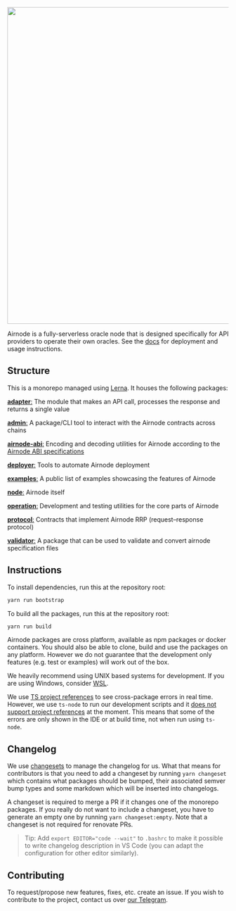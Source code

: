 <p align="center">
  <img
    src="https://user-images.githubusercontent.com/19530665/93134568-9bc9f580-f6e1-11ea-9a21-d9f5bed74fc7.png"
    width="720"
  />
</p>

Airnode is a fully-serverless oracle node that is designed specifically for API providers to operate their own oracles.
See the [docs](https://github.com/api3dao/api3-docs) for deployment and usage instructions.

## Structure

This is a monorepo managed using [Lerna](https://github.com/lerna/lerna). It houses the following packages:

[**adapter**:](https://github.com/api3dao/airnode/tree/master/packages/airnode-adapter) The module that makes an API
call, processes the response and returns a single value

[**admin**:](https://github.com/api3dao/airnode/tree/master/packages/airnode-admin) A package/CLI tool to interact with
the Airnode contracts across chains

[**airnode-abi**:](https://github.com/api3dao/airnode/tree/master/packages/airnode-abi) Encoding and decoding utilities
for Airnode according to the
[Airnode ABI specifications](https://docs.api3.org/airnode/latest/reference/specifications/airnode-abi-specifications.html)

[**deployer**:](https://github.com/api3dao/airnode/tree/master/packages/airnode-deployer) Tools to automate Airnode
deployment

[**examples**:](https://github.com/api3dao/airnode/tree/master/packages/airnode-examples) A public list of examples
showcasing the features of Airnode

[**node**:](https://github.com/api3dao/airnode/tree/master/packages/airnode-node) Airnode itself

[**operation**:](https://github.com/api3dao/airnode/tree/master/packages/airnode-operation) Development and testing
utilities for the core parts of Airnode

[**protocol**:](https://github.com/api3dao/airnode/tree/master/packages/airnode-protocol) Contracts that implement
Airnode RRP (request–response protocol)

[**validator**:](https://github.com/api3dao/airnode/tree/master/packages/airnode-validator) A package that can be used
to validate and convert airnode specification files

## Instructions

To install dependencies, run this at the repository root:

```sh
yarn run bootstrap
```

To build all the packages, run this at the repository root:

```sh
yarn run build
```

Airnode packages are cross platform, available as npm packages or docker containers. You should also be able to clone,
build and use the packages on any platform. However we do not guarantee that the development only features (e.g. test or
examples) will work out of the box.

We heavily recommend using UNIX based systems for development. If you are using Windows, consider
[WSL](https://docs.microsoft.com/en-us/windows/wsl/install).

We use [TS project references](https://www.typescriptlang.org/docs/handbook/project-references.html) to see
cross-package errors in real time. However, we use `ts-node` to run our development scripts and it
[does not support project references](https://github.com/TypeStrong/ts-node/issues/897) at the moment. This means that
some of the errors are only shown in the IDE or at build time, not when run using `ts-node`.

## Changelog

We use [changesets](https://github.com/atlassian/changesets) to manage the changelog for us. What that means for
contributors is that you need to add a changeset by running `yarn changeset` which contains what packages should be
bumped, their associated semver bump types and some markdown which will be inserted into changelogs.

A changeset is required to merge a PR if it changes one of the monorepo packages. If you really do not want to include a
changeset, you have to generate an empty one by running `yarn changeset:empty`. Note that a changeset is not required
for renovate PRs.

> Tip: Add `export EDITOR="code --wait"` to `.bashrc` to make it possible to write changelog description in VS Code (you
> can adapt the configuration for other editor similarly).

## Contributing

To request/propose new features, fixes, etc. create an issue. If you wish to contribute to the project, contact us over
[our Telegram](https://t.me/API3DAO).
